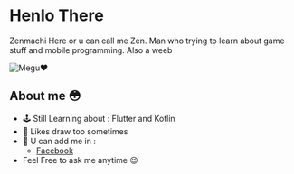# Henlo There 
Zenmachi Here or u can call me Zen. Man who trying to learn about game stuff and mobile programming. Also a weeb

![Megu❤](https://media.giphy.com/media/GcLLdwoMWd2A8/giphy.gif)

## About me 😳

- 🕹 Still Learning about : Flutter and Kotlin
- 🎨 Likes draw too sometimes
- 👋 U can add me in : 
  - [Facebook](https://web.facebook.com/zen.machi.50/)
- Feel Free to ask me anytime 😉
